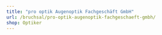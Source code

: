 ```yaml
---
title: "pro optik Augenoptik Fachgeschäft GmbH"
url: /bruchsal/pro-optik-augenoptik-fachgeschaeft-gmbh/
shop: Optiker
---
```

